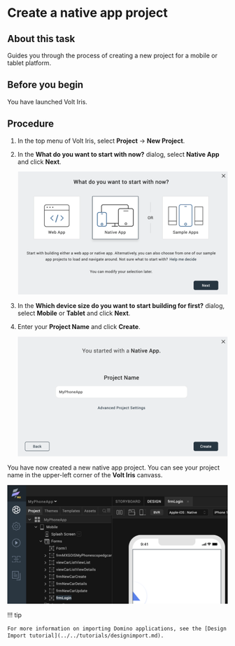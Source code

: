 # Create a native app project

## About this task

Guides you through the process of creating a new project for a mobile or tablet platform.

## Before you begin

You have launched Volt Iris.

## Procedure

1. In the top menu of Volt Iris, select **Project** &rarr; **New Project**.
2. In the **What do you want to start with now?** dialog, select **Native App** and click **Next**.

    ![What do you want to start with now dialog](../../assets/images/didevice1.png)

3. In the **Which device size do you want to start building for first?** dialog, select **Mobile** or **Tablet** and click **Next**.

4. Enter your **Project Name** and click **Create**.  
  
    ![Project Name](../../assets/images/diprojectnamemob.png)

You have now created a new native app project. You can see your project name in the upper-left corner of the **Volt Iris** canvass.

![New native app project](../../assets/images/diappnamemob.png)

!!! tip

    For more information on importing Domino applications, see the [Design Import tutorial](../../tutorials/designimport.md).
